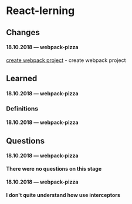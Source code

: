 # React-lerning

## Changes

#### 18.10.2018 — webpack-pizza

[create webpack project](https://github.com/Mikele11/React-lerning/commit/b96abe649b22e143420ba86ea6fe01da788d2123) - create webpack project

## Learned

#### 18.10.2018 — webpack-pizza


### Definitions

#### 18.10.2018 — webpack-pizza


## Questions

#### 18.10.2018 — webpack-pizza

**There were no questions on this stage**

#### 18.10.2018 — webpack-pizza

**I don't quite understand how use interceptors**


